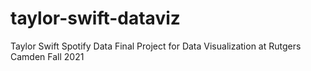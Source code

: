# taylor-swift-dataviz
Taylor Swift Spotify Data Final Project for Data Visualization at Rutgers Camden Fall 2021

